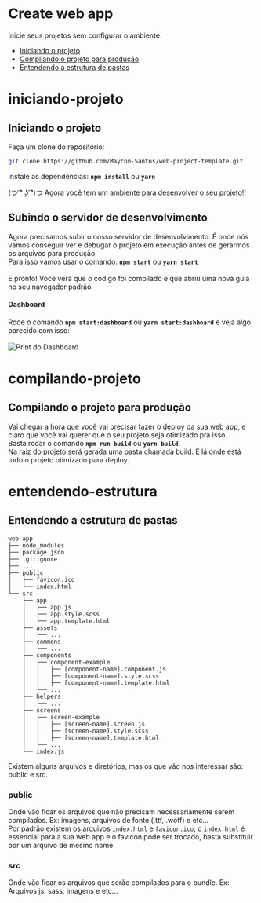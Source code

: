 # Create web app

Inicie seus projetos sem configurar o ambiente.

- [Iniciando o projeto](#iniciando-projeto)
- [Compilando o projeto para produção](#compilando-projeto)
- [Entendendo a estrutura de pastas](#entendendo-estrutura)

# iniciando-projeto
## Iniciando o projeto

Faça um clone do repositório:
```sh
git clone https://github.com/Maycon-Santos/web-project-template.git
```

Instale as dependências:
**`npm install`** ou **`yarn`**

(つ ͡° ͜ʖ ͡°)つ Agora você tem um ambiente para desenvolver o seu projeto!!

## Subindo o servidor de desenvolvimento

Agora precisamos subir o nosso servidor de desenvolvimento. É onde nós vamos conseguir ver e debugar o projeto em execução antes de gerarmos os arquivos para produção.
<br /> Para isso vamos usar o comando: **`npm start`** ou **`yarn start`**
<br /> <br /> E pronto! Você verá que o código foi compilado e que abriu uma nova guia no seu navegador padrão.

#### Dashboard

Rode o comando **`npm start:dashboard`** ou **`yarn start:dashboard`** e veja algo parecido com isso:
<br /><br />
![Print do Dashboard](https://i.imgur.com/smj8htxl.png)

# compilando-projeto
## Compilando o projeto para produção

Vai chegar a hora que você vai precisar fazer o deploy da sua web app, e claro que você vai querer que o seu projeto seja otimizado pra isso.
<br /> Basta rodar o comando **`npm run build`** ou **`yarn build`**.
<br /> Na raiz do projeto será gerada uma pasta chamada build. É lá onde está todo o projeto otimizado para deploy.

# entendendo-estrutura
## Entendendo a estrutura de pastas

```
web-app
├── node_modules
├── package.json
├── .gitignore
├── ...
├── public
│   ├── favicon.ico
│   └── index.html
└── src
    ├── app
    │   ├── app.js
    │   ├── app.style.scss
    │   └── app.template.html
    ├── assets
    │   └── ...
    ├── commons
    │   └── ...
    ├── components
    │   ├── component-example
    │   │   ├── [component-name].component.js
    │   │   ├── [component-name].style.scss
    │   │   ├── [component-name].template.html
    │   └── ...
    ├── helpers
    │   └── ...
    ├── screens
    │   ├── screen-example
    │   │   ├── [screen-name].screen.js
    │   │   ├── [screen-name].style.scss
    │   │   ├── [screen-name].template.html
    │   └── ...
    └── index.js
```

Existem alguns arquivos e diretórios, mas os que vão nos interessar são: public e src.

### public
Onde vão ficar os arquivos que não precisam necessariamente serem compilados. Ex: imagens, arquivos de fonte (.ttf, .woff) e etc...
<br /> Por padrão existem os arquivos `index.html` e `favicon.ico`, o `index.html` é essencial para a sua web app e o favicon pode ser trocado, basta substituir por um arquivo de mesmo nome.

### src
Onde vão ficar os arquivos que serão compilados para o bundle. Ex: Arquivos js, sass, imagens e etc...
